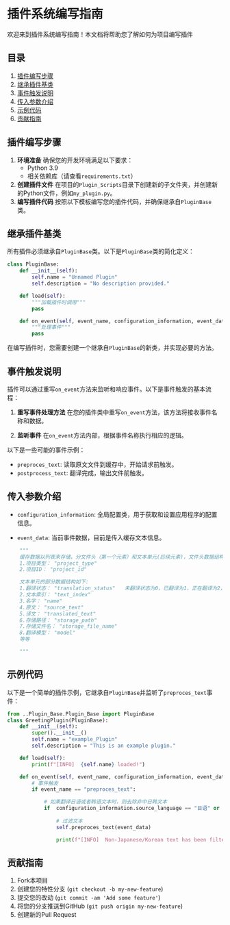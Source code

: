 
# 插件系统编写指南
欢迎来到插件系统编写指南！本文档将帮助您了解如何为项目编写插件


## 目录
1. [插件编写步骤](#插件编写步骤)
2. [继承插件基类](#继承插件基类)
3. [事件触发说明](#事件触发说明)
4. [传入参数介绍](#传入参数介绍)
5. [示例代码](#示例代码)
6. [贡献指南](#贡献指南)



## 插件编写步骤
1. **环境准备**
   确保您的开发环境满足以下要求：
   - Python 3.9
   - 相关依赖库（请查看`requirements.txt`）
2. **创建插件文件**
   在项目的`Plugin_Scripts`目录下创建新的子文件夹，并创建新的Python文件，例如`my_plugin.py`。
3. **编写插件代码**
   按照以下模板编写您的插件代码，并确保继承自`PluginBase`类。


## 继承插件基类
所有插件必须继承自`PluginBase`类。以下是`PluginBase`类的简化定义：
```python
class PluginBase:
    def __init__(self):
        self.name = "Unnamed Plugin"
        self.description = "No description provided."

    def load(self):
        """加载插件时调用"""
        pass

    def on_event(self, event_name, configuration_information, event_data):
        """处理事件"""
        pass

```
在编写插件时，您需要创建一个继承自`PluginBase`的新类，并实现必要的方法。



## 事件触发说明
插件可以通过重写`on_event`方法来监听和响应事件。以下是事件触发的基本流程：

1. **重写事件处理方法**
   在您的插件类中重写`on_event`方法，该方法将接收事件名称和数据。

2. **监听事件**
   在`on_event`方法内部，根据事件名称执行相应的逻辑。

以下是一些可能的事件示例：
- `preproces_text`: 读取原文文件到缓存中，开始请求前触发。
- `postprocess_text`: 翻译完成，输出文件前触发。


## 传入参数介绍

- `configuration_information`: 全局配置类，用于获取和设置应用程序的配置信息。

- `event_data`: 当前事件数据，目前是传入缓存文本信息。
```python
    """
    缓存数据以列表来存储，分文件头（第一个元素）和文本单元(后续元素)，文件头数据结构如下:
    1.项目类型： "project_type"
    2.项目ID： "project_id"

    文本单元的部分数据结构如下:
    1.翻译状态： "translation_status"   未翻译状态为0，已翻译为1，正在翻译为2，不需要翻译为7
    2.文本索引： "text_index"
    3.名字： "name"
    4.原文： "source_text"
    5.译文： "translated_text"
    6.存储路径： "storage_path"
    7.存储文件名： "storage_file_name"
    8.翻译模型： "model"                         
    等等

    """

```


## 示例代码
以下是一个简单的插件示例，它继承自`PluginBase`并监听了`preproces_text`事件：
```python
from ..Plugin_Base.Plugin_Base import PluginBase
class GreetingPlugin(PluginBase):
    def __init__(self):
        super().__init__()
        self.name = "example_Plugin"
        self.description = "This is an example plugin."

    def load(self):
        print(f"[INFO]  {self.name} loaded!")

    def on_event(self, event_name, configuration_information, event_data):
        # 事件触发
        if event_name == "preproces_text":

            # 如果翻译日语或者韩语文本时，则去除非中日韩文本
            if  configuration_information.source_language == "日语" or  configuration_information.source_language == "韩语":
                
                # 过滤文本
                self.preproces_text(event_data)

                print(f"[INFO]  Non-Japanese/Korean text has been filtered.")
```



## 贡献指南
1. Fork本项目
2. 创建您的特性分支 (`git checkout -b my-new-feature`)
3. 提交您的改动 (`git commit -am 'Add some feature'`)
4. 将您的分支推送到GitHub (`git push origin my-new-feature`)
5. 创建新的Pull Request
